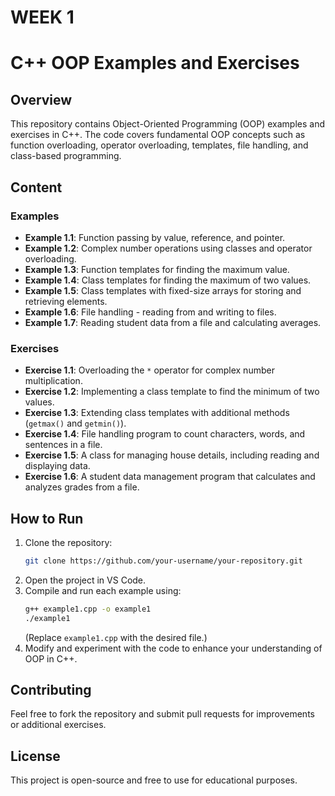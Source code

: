 # WEEK 1
# C++ OOP Examples and Exercises

## Overview
This repository contains Object-Oriented Programming (OOP) examples and exercises in C++. The code covers fundamental OOP concepts such as function overloading, operator overloading, templates, file handling, and class-based programming.

## Content
### Examples

- **Example 1.1**: Function passing by value, reference, and pointer.
- **Example 1.2**: Complex number operations using classes and operator overloading.
- **Example 1.3**: Function templates for finding the maximum value.
- **Example 1.4**: Class templates for finding the maximum of two values.
- **Example 1.5**: Class templates with fixed-size arrays for storing and retrieving elements.
- **Example 1.6**: File handling - reading from and writing to files.
- **Example 1.7**: Reading student data from a file and calculating averages.

### Exercises

- **Exercise 1.1**: Overloading the `*` operator for complex number multiplication.
- **Exercise 1.2**: Implementing a class template to find the minimum of two values.
- **Exercise 1.3**: Extending class templates with additional methods (`getmax()` and `getmin()`).
- **Exercise 1.4**: File handling program to count characters, words, and sentences in a file.
- **Exercise 1.5**: A class for managing house details, including reading and displaying data.
- **Exercise 1.6**: A student data management program that calculates and analyzes grades from a file.

## How to Run
1. Clone the repository:
   ```sh
   git clone https://github.com/your-username/your-repository.git
   ```
2. Open the project in VS Code.
3. Compile and run each example using:
   ```sh
   g++ example1.cpp -o example1
   ./example1
   ```
   (Replace `example1.cpp` with the desired file.)
4. Modify and experiment with the code to enhance your understanding of OOP in C++.

## Contributing
Feel free to fork the repository and submit pull requests for improvements or additional exercises.

## License
This project is open-source and free to use for educational purposes.



